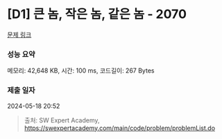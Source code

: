 # [D1] 큰 놈, 작은 놈, 같은 놈 - 2070 

[문제 링크](https://swexpertacademy.com/main/code/problem/problemDetail.do?contestProbId=AV5QQ6qqA40DFAUq) 

### 성능 요약

메모리: 42,648 KB, 시간: 100 ms, 코드길이: 267 Bytes

### 제출 일자

2024-05-18 20:52



> 출처: SW Expert Academy, https://swexpertacademy.com/main/code/problem/problemList.do